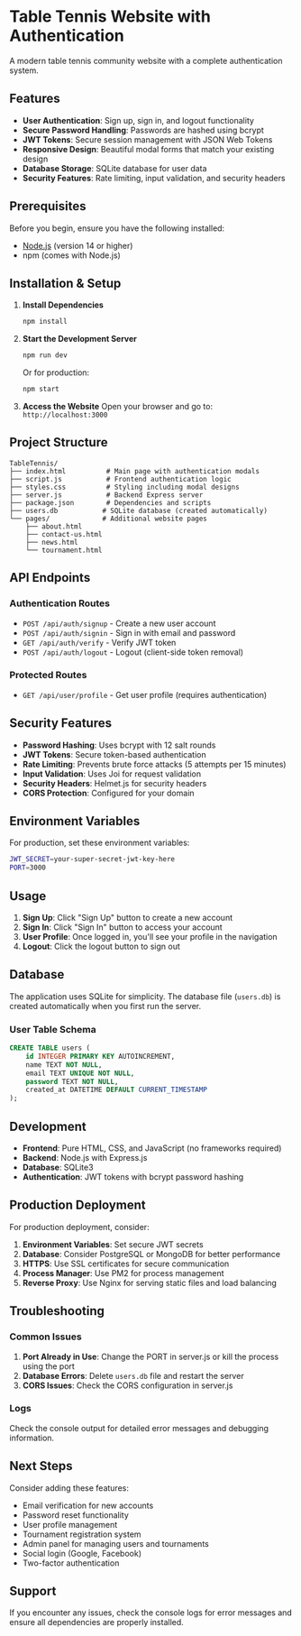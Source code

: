 # Table Tennis Website with Authentication

A modern table tennis community website with a complete authentication system.

## Features

- **User Authentication**: Sign up, sign in, and logout functionality
- **Secure Password Handling**: Passwords are hashed using bcrypt
- **JWT Tokens**: Secure session management with JSON Web Tokens
- **Responsive Design**: Beautiful modal forms that match your existing design
- **Database Storage**: SQLite database for user data
- **Security Features**: Rate limiting, input validation, and security headers

## Prerequisites

Before you begin, ensure you have the following installed:
- [Node.js](https://nodejs.org/) (version 14 or higher)
- npm (comes with Node.js)

## Installation & Setup

1. **Install Dependencies**
   ```bash
   npm install
   ```

2. **Start the Development Server**
   ```bash
   npm run dev
   ```
   
   Or for production:
   ```bash
   npm start
   ```

3. **Access the Website**
   Open your browser and go to: `http://localhost:3000`

## Project Structure

```
TableTennis/
├── index.html          # Main page with authentication modals
├── script.js           # Frontend authentication logic
├── styles.css          # Styling including modal designs
├── server.js           # Backend Express server
├── package.json        # Dependencies and scripts
├── users.db           # SQLite database (created automatically)
└── pages/             # Additional website pages
    ├── about.html
    ├── contact-us.html
    ├── news.html
    └── tournament.html
```

## API Endpoints

### Authentication Routes
- `POST /api/auth/signup` - Create a new user account
- `POST /api/auth/signin` - Sign in with email and password
- `GET /api/auth/verify` - Verify JWT token
- `POST /api/auth/logout` - Logout (client-side token removal)

### Protected Routes
- `GET /api/user/profile` - Get user profile (requires authentication)

## Security Features

- **Password Hashing**: Uses bcrypt with 12 salt rounds
- **JWT Tokens**: Secure token-based authentication
- **Rate Limiting**: Prevents brute force attacks (5 attempts per 15 minutes)
- **Input Validation**: Uses Joi for request validation
- **Security Headers**: Helmet.js for security headers
- **CORS Protection**: Configured for your domain

## Environment Variables

For production, set these environment variables:

```bash
JWT_SECRET=your-super-secret-jwt-key-here
PORT=3000
```

## Usage

1. **Sign Up**: Click "Sign Up" button to create a new account
2. **Sign In**: Click "Sign In" button to access your account
3. **User Profile**: Once logged in, you'll see your profile in the navigation
4. **Logout**: Click the logout button to sign out

## Database

The application uses SQLite for simplicity. The database file (`users.db`) is created automatically when you first run the server.

### User Table Schema
```sql
CREATE TABLE users (
    id INTEGER PRIMARY KEY AUTOINCREMENT,
    name TEXT NOT NULL,
    email TEXT UNIQUE NOT NULL,
    password TEXT NOT NULL,
    created_at DATETIME DEFAULT CURRENT_TIMESTAMP
);
```

## Development

- **Frontend**: Pure HTML, CSS, and JavaScript (no frameworks required)
- **Backend**: Node.js with Express.js
- **Database**: SQLite3
- **Authentication**: JWT tokens with bcrypt password hashing

## Production Deployment

For production deployment, consider:

1. **Environment Variables**: Set secure JWT secrets
2. **Database**: Consider PostgreSQL or MongoDB for better performance
3. **HTTPS**: Use SSL certificates for secure communication
4. **Process Manager**: Use PM2 for process management
5. **Reverse Proxy**: Use Nginx for serving static files and load balancing

## Troubleshooting

### Common Issues

1. **Port Already in Use**: Change the PORT in server.js or kill the process using the port
2. **Database Errors**: Delete `users.db` file and restart the server
3. **CORS Issues**: Check the CORS configuration in server.js

### Logs

Check the console output for detailed error messages and debugging information.

## Next Steps

Consider adding these features:
- Email verification for new accounts
- Password reset functionality
- User profile management
- Tournament registration system
- Admin panel for managing users and tournaments
- Social login (Google, Facebook)
- Two-factor authentication

## Support

If you encounter any issues, check the console logs for error messages and ensure all dependencies are properly installed.
